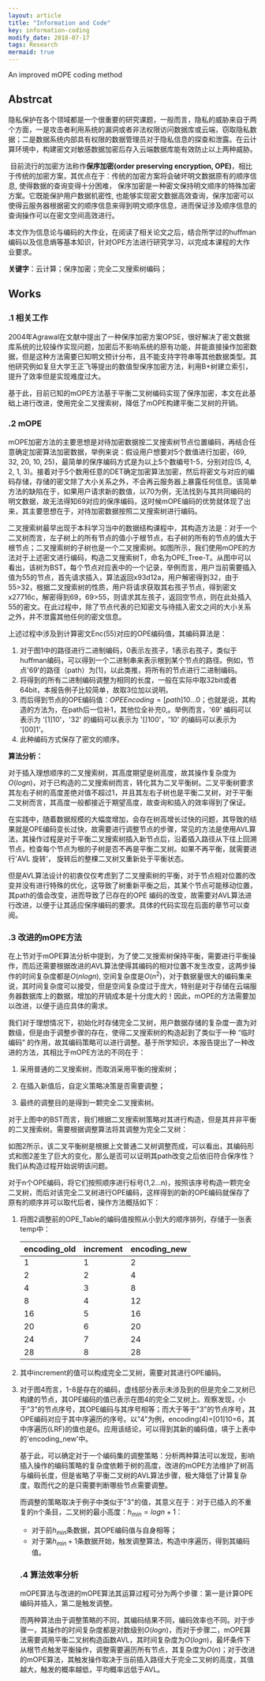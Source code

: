 ```yaml
---
layout: article
title: "Information and Code"
key: information-coding
modify_date: 2018-07-17
tags: Research
mermaid: true
---
```

An improved mOPE coding method

## Abstrcat

​	隐私保护在各个领域都是一个很重要的研究课题，一般而言，隐私的威胁来自于两个方面，一是攻击者利用系统的漏洞或者非法权限访问数据库或云端，窃取隐私数据；二是数据系统内部具有权限的数据管理员对于隐私信息的探查和泄露。在云计算环境中，构建密文对敏感数据加密后存入云端数据库能有效防止以上两种威胁。

​	目前流行的加密方法称作**保序加密(order preserving encryption, OPE)**，相比于传统的加密方案，其优点在于：传统的加密方案将会破坏明文数据原有的顺序信息, 使得数据的查询变得十分困难， 保序加密是一种密文保持明文顺序的特殊加密方案。它既能保护用户数据机密性, 也能够实现密文数据高效查询，保序加密可以使得云服务器根据密文的顺序信息来得到明文顺序信息，进而保证涉及顺序信息的查询操作可以在密文空间高效进行。

​	本文作为信息论与编码的大作业，在阅读了相关论文之后，结合所学过的huffman编码以及信息熵等基本知识，针对OPE方法进行研究学习，以完成本课程的大作业要求。

**关键字**：云计算；保序加密；完全二叉搜索树编码；

<!--more-->

## Works

### .1 相关工作

​	2004年Agrawal在文献中提出了一种保序加密方案OPSE，很好解决了密文数据库系统的比较操作实现问题，加密后不影响系统的原有功能，并能直接操作加密数据，但是这种方法需要已知明文预计分布，且不能支持字符串等其他数据类型。其他研究例如复旦大学王正飞等提出的数值型保序加密方法，利用B+树建立索引，提升了效率但是实现难度过大。

​	基于此，目前已知的mOPE方法基于平衡二叉树编码实现了保序加密，本文在此基础上进行改进，使用完全二叉搜索树，降低了mOPE构建平衡二叉树的开销。

### .2 mOPE

​	mOPE加密方法的主要思想是对待加密数据按二叉搜索树节点位置编码，再结合任意确定加密算法加密数据，举例来说：假设用户想要对5个数值进行加密，(69, 32, 20, 10, 25)，最简单的保序编码方式是为以上5个数编号1-5，分别对应(5, 4, 2, 1, 3)。接着对于5个数用任意的DET确定加密算法加密，然后将密文与对应的编码存储，存储的密文除了大小关系之外，不会再云服务器上暴露任何信息。该简单方法的缺陷在于，如果用户请求新的数值，以70为例，无法找到与其共同编码的明文数据，故无法得知69对应的保序编码，这时候mOPE编码的优势就体现了出来，其主要思想在于，对待加密数据按照二叉搜索树进行编码。

​	二叉搜索树最早出现于本科学习当中的数据结构课程中，其构造方法是：对于一个二叉树而言，左子树上的所有节点的值小于根节点，右子树的所有的节点的值大于根节点；二叉搜索树的子树也是一个二叉搜索树。如图所示，我们使用mOPE的方法对于上述密文进行编码，构造二叉搜索树T，命名为OPE_Tree-T。
​	从图中可以看出，该树为BST，每个节点对应表中的一个记录，举例而言，用户当前需要插入值为55的节点，首先请求插入，算法返回x93d12a，用户解密得到32，由于55>32，根据二叉搜索树的性质，用户将请求获取其右孩子节点，得到密文x27716c，解密得到69，69>55，则请求其左孩子，返回空节点，则在此处插入55的密文。在此过程中，除了节点代表的已知密文与待插入密文之间的大小关系之外，并不泄露其他任何的密文信息。

上述过程中涉及到计算密文Enc(55)对应的OPE编码值，其编码算法是：

1. 对于图1中的路径进行二进制编码，0表示左孩子，1表示右孩子，类似于huffman编码，可以得到一个二进制串来表示根到某个节点的路径。例如，节点'69'的路径（path）为[1]，以此类推，将所有的节点进行二进制编码。
2. 将得到的所有二进制编码调整为相同的长度，一般在实际中取32bit或者64bit，本报告例子比较简单，故取3位加以说明。
3. 而后得到节点的OPE编码值：$OPE  Encoding = [path]10...0$；也就是说，其构造的方法为，在path后一位补1，其他位全补充0,。举例而言，'69' 编码可以表示为 '[1]10'，'32' 的编码可以表示为 '[]100'，'10' 的编码可以表示为 '[00]1'。
4. 此种编码方式保存了密文的顺序。

**算法分析：**

​	对于插入理想顺序的二叉搜索树，其高度期望是树高度，故其操作复杂度为$O(logn)$，对于已构造的二叉搜索树而言，转化其为二叉平衡树。二叉平衡树要求其左右子树的高度差绝对值不超过1，并且其左右子树也是平衡二叉树，对于平衡二叉树而言，其高度一般都接近于期望高度，故查询和插入的效率得到了保证。

​	在实践中，随着数据规模的大幅度增加，会存在树高增长过快的问题，其导致的结果就是OPE编码变长过快，故需要进行调整节点的步骤，常见的方法是使用AVL算法，其操作过程是对于平衡二叉搜索树插入新节点后，沿着插入路径从下往上回溯节点，检查每个节点为根的子树是否不再是平衡二叉树。如果不再平衡，就需要进行'AVL 旋转'， 旋转后的整棵二叉树又重新处于平衡状态。

​	但是AVL算法设计的初衷仅仅考虑到了二叉搜索树的平衡，对于节点相对位置的改变并没有进行特殊的优化，这导致了树重新平衡之后，其某个节点可能移动位置，其path的值会改变，进而导致了已存在的OPE 编码的改变，故需要对AVL算法进行改进，以便于让其适应保序编码的要求。具体的代码实现在后面的章节可以查阅。

### .3 改进的mOPE方法



​	在上节对于mOPE算法分析中提到，为了使二叉搜索树保持平衡，需要进行平衡操作，而后还需要根据改进的AVL算法使得其编码的相对位置不发生改变，这两步操作的时间复杂度都是$O(nlogn)$, 空间复杂度是$O(n^2)$，对于数据量很大的编码集来说，其时间复杂度可以接受，但是空间复杂度过于庞大，特别是对于存储在云端服务器数据库上的数据，增加的开销成本是十分庞大的！因此，mOPE的方法需要加以改进，以便于适应具体的需求。

​	我们对于理想情况下，初始化时存储完全二叉树，用户数据存储的复杂度一直为对数级，但是由于调整步骤的存在，使得二叉搜索树的构造起到了类似于一种 “临时编码” 的作用，故其编码策略可以进行调整。基于所学知识，本报告提出了一种改进的方法，其相比于mOPE方法的不同在于：

1. 采用普通的二叉搜索树，而取消采用平衡的搜索树；

2. 在插入新值后，自定义策略决策是否需要调整；

3. 最终的调整目的是得到一颗完全二叉搜索树。


对于上图中的BST而言，我们根据二叉搜索树策略对其进行构造，但是其并非平衡的二叉搜索树。需要根据调整算法将其调整为完全二叉树：

​	如图2所示，该二叉平衡树是根据上文普通二叉树调整而成，可以看出，其编码形式和图2差生了巨大的变化，那么是否可以证明其path改变之后依旧符合保序性？我们从构造过程开始说明该问题。

​	对于n个OPE编码，将它们按照顺序进行标号(1,2...n)，按照该序号构造一颗完全二叉树，而后对该完全二叉树进行OPE编码，这样得到的新的OPE编码就保存了原有的顺序并可以取代后者，操作方法概括如下：

1. 将图2调整前的OPE_Table的编码值按照从小到大的顺序排列，存储于一张表temp中：

   | encoding_old | increment | encoding_new |
   | ------------ | --------- | ------------ |
   | 1            | 1         | 2            |
   | 2            | 2         | 4            |
   | 4            | 3         | 8            |
   | 8            | 4         | 12           |
   | 16           | 5         | 16           |
   | 20           | 6         | 20           |
   | 24           | 7         | 24           |
   | 28           | 8         | 28           |

   

2. 其中increment的值可以构成完全二叉树，需要对其进行OPE编码。

3. 对于图4而言，1-8是存在的编码，虚线部分表示未涉及到的但是完全二叉树已构建的节点，其OPE编码的值已表示在图4的完全二叉树上。观察发现，小于"3"的节点序号，其OPE编码与其序号相等；而大于等于"3"的节点序号，其OPE编码对应于其中序遍历的序号。以"4"为例，encoding(4)=[01]10=6，其中序遍历(LRF)的值也是6。应用该结论，可以得到其新的编码值，填于上表中的'encoding_new'中。

   基于此，可以确定对于一个编码集的调整策略：分析两种算法可以发现，影响插入操作的编码策略的复杂度依赖于树的高度，改进的mOPE方法维护了树高与编码长度，但是省略了平衡二叉树的AVL算法步骤，极大降低了计算复杂度，取而代之的是只需要判断哪些节点需要调整。

   而调整的策略取决于例子中类似于"3"的值，其意义在于：对于已插入的不重复的n个条目，二叉树的最小高度：$h_{min} = logn+1$：

   - 对于前$h_{min}$条数据，其OPE编码值与自身相等；
   - 对于第$h_{min} + 1$条数据开始，触发调整算法，构造中序遍历，得到其编码值。

   ### .4 算法效率分析

   mOPE算法与改进的mOPE算法其运算过程可分为两个步骤：第一是计算OPE编码并插入，第二是触发调整。

   而两种算法由于调整策略的不同，其编码结果不同，编码效率也不同。对于步骤一，其操作的时间复杂度都是对数级别$O(logn)$，而对于步骤二，mOPE算法需要调用平衡二叉树构造函数AVL，其时间复杂度为$O(logn)$，最坏条件下从根节点触发平衡操作，调整需要遍历所有节点，其复杂度为$O(n)$；对于改进的mOPE算法，其触发操作取决于当前插入路径大于完全二叉树的高度，其值越大，触发的概率越低，平均概率远低于AVL。

